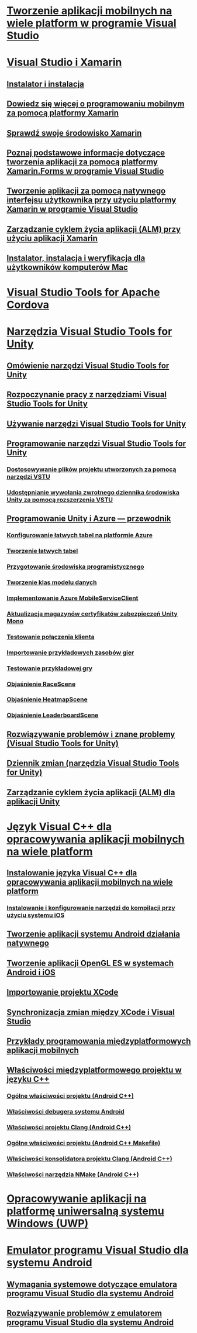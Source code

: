 # [Tworzenie aplikacji mobilnych na wiele platform w programie Visual Studio](cross-platform-mobile-development-in-visual-studio.md)
# [Visual Studio i Xamarin](visual-studio-and-xamarin.md)
## [Instalator i instalacja](setup-and-install.md)
## [Dowiedz się więcej o programowaniu mobilnym za pomocą platformy Xamarin](learn-about-mobile-development-with-xamarin.md)
## [Sprawdź swoje środowisko Xamarin](verify-your-xamarin-environment.md)
## [Poznaj podstawowe informacje dotyczące tworzenia aplikacji za pomocą platformy Xamarin.Forms w programie Visual Studio](learn-app-building-basics-with-xamarin-forms-in-visual-studio.md)
## [Tworzenie aplikacji za pomocą natywnego interfejsu użytkownika przy użyciu platformy Xamarin w programie Visual Studio](build-apps-with-native-ui-using-xamarin-in-visual-studio.md)
## [Zarządzanie cyklem życia aplikacji (ALM) przy użyciu aplikacji Xamarin](application-lifecycle-management-alm-with-xamarin-apps.md)
## [Instalator, instalacja i weryfikacja dla użytkowników komputerów Mac](setup-install-and-verifications-for-mac-users.md)
# [Visual Studio Tools for Apache Cordova](visual-studio-tools-for-apache-cordova.md)
# [Narzędzia Visual Studio Tools for Unity](visual-studio-tools-for-unity.md)
## [Omówienie narzędzi Visual Studio Tools for Unity](overview-of-visual-studio-tools-for-unity.md)
## [Rozpoczynanie pracy z narzędziami Visual Studio Tools for Unity](getting-started-with-visual-studio-tools-for-unity.md)
## [Używanie narzędzi Visual Studio Tools for Unity](using-visual-studio-tools-for-unity.md)
## [Programowanie narzędzi Visual Studio Tools for Unity](programming-visual-studio-tools-for-unity.md)
### [Dostosowywanie plików projektu utworzonych za pomocą narzędzi VSTU](customize-project-files-created-by-vstu.md)
### [Udostępnianie wywołania zwrotnego dziennika środowiska Unity za pomocą rozszerzenia VSTU](share-the-unity-log-callback-with-vstu.md)
## [Programowanie Unity i Azure — przewodnik](visual-studio-tools-for-unity-azure.md)
### [Konfigurowanie łatwych tabel na platformie Azure](visual-studio-tools-for-unity-azure-configure.md)
### [Tworzenie łatwych tabel](visual-studio-tools-for-unity-azure-setup.md)
### [Przygotowanie środowiska programistycznego](visual-studio-tools-for-unity-azure-prepare.md)
### [Tworzenie klas modelu danych](visual-studio-tools-for-unity-azure-data.md)
### [Implementowanie Azure MobileServiceClient](visual-studio-tools-for-unity-azure-mobile-client.md)
### [Aktualizacja magazynów certyfikatów zabezpieczeń Unity Mono](visual-studio-tools-for-unity-azure-security.md)
### [Testowanie połączenia klienta](visual-studio-tools-for-unity-azure-connection.md)
### [Importowanie przykładowych zasobów gier](visual-studio-tools-for-unity-azure-game-assets.md)
### [Testowanie przykładowej gry](visual-studio-tools-for-unity-azure-game.md)
### [Objaśnienie RaceScene](visual-studio-tools-for-unity-azure-racescene.md)
### [Objaśnienie HeatmapScene](visual-studio-tools-for-unity-azure-heatmapscene.md)
### [Objaśnienie LeaderboardScene](visual-studio-tools-for-unity-azure-leaderboardscene.md)
## [Rozwiązywanie problemów i znane problemy (Visual Studio Tools for Unity)](troubleshooting-and-known-issues-visual-studio-tools-for-unity.md)
## [Dziennik zmian (narzędzia Visual Studio Tools for Unity)](change-log-visual-studio-tools-for-unity.md)
## [Zarządzanie cyklem życia aplikacji (ALM) dla aplikacji Unity](application-lifecycle-management-alm-with-unity-apps.md)
# [Język Visual C++ dla opracowywania aplikacji mobilnych na wiele platform](visual-cpp-for-cross-platform-mobile-development.md)
## [Instalowanie języka Visual C++ dla opracowywania aplikacji mobilnych na wiele platform](install-visual-cpp-for-cross-platform-mobile-development.md)
### [Instalowanie i konfigurowanie narzędzi do kompilacji przy użyciu systemu iOS](install-and-configure-tools-to-build-using-ios.md)
## [Tworzenie aplikacji systemu Android działania natywnego](create-an-android-native-activity-app.md)
## [Tworzenie aplikacji OpenGL ES w systemach Android i iOS](build-an-opengl-es-application-on-android-and-ios.md)
## [Importowanie projektu XCode](import-an-xcode-project.md)
## [Synchronizacja zmian między XCode i Visual Studio](sync-changes-between-xcode-and-visual-studio.md)
## [Przykłady programowania międzyplatformowych aplikacji mobilnych](cross-platform-mobile-development-examples.md)
## [Właściwości międzyplatformowego projektu w języku C++](cross-platform-prop-pages.md)
### [Ogólne właściwości projektu (Android C++)](general-android-prop-page.md)
### [Właściwości debugera systemu Android](android-debugger-prop-page.md)
### [Właściwości projektu Clang (Android C++)](clang-android-prop-page.md)
### [Ogólne właściwości projektu (Android C++ Makefile)](general-makefile-android-prop-page.md)
### [Właściwości konsolidatora projektu Clang (Android C++)](clanglink-prop-page.md)
### [Właściwości narzędzia NMake (Android C++)](nmake-android-prop-page.md)
# [Opracowywanie aplikacji na platformę uniwersalną systemu Windows (UWP)](develop-apps-for-the-universal-windows-platform-uwp.md)
# [Emulator programu Visual Studio dla systemu Android](visual-studio-emulator-for-android.md)
## [Wymagania systemowe dotyczące emulatora programu Visual Studio dla systemu Android](system-requirements-for-the-visual-studio-emulator-for-android.md)
## [Rozwiązywanie problemów z emulatorem programu Visual Studio dla systemu Android](troubleshooting-the-visual-studio-emulator-for-android.md)
